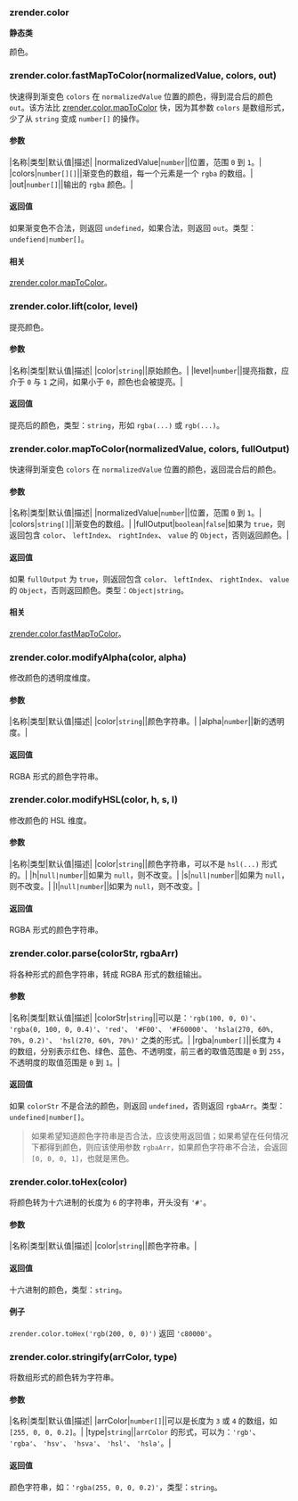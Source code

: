 ---
---

### zrender.color

**静态类**

颜色。



### zrender.color.fastMapToColor(normalizedValue, colors, out)

快速得到渐变色 `colors` 在 `normalizedValue` 位置的颜色，得到混合后的颜色 `out`。该方法比 [zrender.color.mapToColor]() 快，因为其参数 `colors` 是数组形式，少了从 `string` 变成 `number[]` 的操作。

#### 参数

|名称|类型|默认值|描述|
|normalizedValue|`number`||位置，范围 `0` 到 `1`。|
|colors|`number[][]`||渐变色的数组，每一个元素是一个 `rgba` 的数组。|
|out|`number[]`||输出的 `rgba` 颜色。|

#### 返回值

如果渐变色不合法，则返回 `undefined`，如果合法，则返回 `out`。类型：`undefiend|number[]`。

#### 相关

[zrender.color.mapToColor](#zrendercolormaptocolornormalizedvalue-colors-fulloutput)。



### zrender.color.lift(color, level)

提亮颜色。

#### 参数

|名称|类型|默认值|描述|
|color|`string`||原始颜色。|
|level|`number`||提亮指数，应介于 `0` 与 `1` 之间，如果小于 `0`，颜色也会被提亮。|

#### 返回值

提亮后的颜色，类型：`string`，形如 `rgba(...)` 或 `rgb(...)`。



### zrender.color.mapToColor(normalizedValue, colors, fullOutput)

快速得到渐变色 `colors` 在 `normalizedValue` 位置的颜色，返回混合后的颜色。

#### 参数

|名称|类型|默认值|描述|
|normalizedValue|`number`||位置，范围 `0` 到 `1`。|
|colors|`string[]`||渐变色的数组。|
|fullOutput|`boolean`|`false`|如果为 `true`，则返回包含 `color`、 `leftIndex`、 `rightIndex`、 `value` 的 `Object`，否则返回颜色。|

#### 返回值

如果 `fullOutput` 为 `true`，则返回包含 `color`、 `leftIndex`、 `rightIndex`、 `value` 的 `Object`，否则返回颜色。类型：`Object|string`。

#### 相关

[zrender.color.fastMapToColor](#zrendercolorfastmaptocolornormalizedvalue-colors-out)。



### zrender.color.modifyAlpha(color, alpha)

修改颜色的透明度维度。

#### 参数

|名称|类型|默认值|描述|
|color|`string`||颜色字符串。|
|alpha|`number`||新的透明度。|

#### 返回值

RGBA 形式的颜色字符串。



### zrender.color.modifyHSL(color, h, s, l)

修改颜色的 HSL 维度。

#### 参数

|名称|类型|默认值|描述|
|color|`string`||颜色字符串，可以不是 `hsl(...)` 形式的。|
|h|`null|number`||如果为 `null`，则不改变。|
|s|`null|number`||如果为 `null`，则不改变。|
|l|`null|number`||如果为 `null`，则不改变。|

#### 返回值

RGBA 形式的颜色字符串。



### zrender.color.parse(colorStr, rgbaArr)

将各种形式的颜色字符串，转成 RGBA 形式的数组输出。

#### 参数

|名称|类型|默认值|描述|
|colorStr|`string`||可以是：`'rgb(100, 0, 0)'`、 `'rgba(0, 100, 0, 0.4)'`、`'red'`、 `'#F00'`、 `'#F60000'`、 `'hsla(270, 60%, 70%, 0.2)'`、 `'hsl(270, 60%, 70%)'` 之类的形式。|
|rgba|`number[]`||长度为 `4` 的数组，分别表示红色、绿色、蓝色、不透明度，前三者的取值范围是 `0` 到 `255`，不透明度的取值范围是 `0` 到 `1`。|

#### 返回值

如果 `colorStr` 不是合法的颜色，则返回 `undefined`，否则返回 `rgbaArr`。类型：`undefined|number[]`。

> 如果希望知道颜色字符串是否合法，应该使用返回值；如果希望在任何情况下都得到颜色，则应该使用参数 `rgbaArr`，如果颜色字符串不合法，会返回 `[0, 0, 0, 1]`，也就是黑色。



### zrender.color.toHex(color)

将颜色转为十六进制的长度为 `6` 的字符串，开头没有 `'#'`。

#### 参数

|名称|类型|默认值|描述|
|color|`string`||颜色字符串。|

#### 返回值

十六进制的颜色，类型：`string`。

#### 例子

`zrender.color.toHex('rgb(200, 0, 0)')` 返回 `'c80000'`。



### zrender.color.stringify(arrColor, type)

将数组形式的颜色转为字符串。

#### 参数

|名称|类型|默认值|描述|
|arrColor|`number[]`||可以是长度为 `3` 或 `4` 的数组，如 `[255, 0, 0, 0.2]`。|
|type|`string`||`arrColor` 的形式，可以为：`'rgb'`、 `'rgba'`、 `'hsv'`、 `'hsva'`、 `'hsl'`、 `'hsla'`。|

#### 返回值

颜色字符串，如：`'rgba(255, 0, 0, 0.2)'`，类型：`string`。
